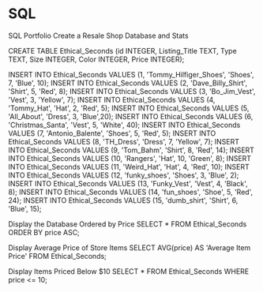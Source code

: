 # SQL
SQL Portfolio
Create a Resale Shop Database and Stats

CREATE TABLE Ethical_Seconds (id INTEGER, Listing_Title TEXT, Type TEXT, Size INTEGER, Color INTEGER, Price INTEGER);

INSERT INTO Ethical_Seconds VALUES (1, 'Tommy_Hilfiger_Shoes', 'Shoes', 7, 'Blue', 10);
INSERT INTO Ethical_Seconds VALUES
(2, 'Dave_Billy_Shirt', 'Shirt', 5, 'Red', 8);
INSERT INTO Ethical_Seconds VALUES 
(3, 'Bo_Jim_Vest', 'Vest', 3, 'Yellow', 7);
INSERT INTO Ethical_Seconds VALUES 
(4, 'Tommy_Hat', 'Hat', 2, 'Red', 5);
INSERT INTO Ethical_Seconds VALUES 
(5, 'All_About', 'Dress', 3, 'Blue',20);
INSERT INTO Ethical_Seconds VALUES 
(6, 'Christmas_Santa', 'Vest', 5, 'White', 40);
INSERT INTO Ethical_Seconds VALUES 
(7, 'Antonio_Balente', 'Shoes', 5, 'Red', 5);
INSERT INTO Ethical_Seconds VALUES 
(8, 'TH_Dress', 'Dress', 7, 'Yellow', 7);
INSERT INTO Ethical_Seconds VALUES 
(9, 'Tom_Bahm', 'Shirt', 8, 'Red', 14);
INSERT INTO Ethical_Seconds VALUES 
(10, 'Rangers', 'Hat', 10, 'Green', 8);
INSERT INTO Ethical_Seconds VALUES 
(11, 'Weird_Hat', 'Hat', 4, 'Red', 10);
INSERT INTO Ethical_Seconds VALUES 
(12, 'funky_shoes', 'Shoes', 3, 'Blue', 2);
INSERT INTO Ethical_Seconds VALUES 
(13, 'Funky_Vest', 'Vest', 4, 'Black', 8);
INSERT INTO Ethical_Seconds VALUES 
(14, 'fun_shoes', 'Shoe', 5, 'Red', 24);
INSERT INTO Ethical_Seconds VALUES 
(15, 'dumb_shirt', 'Shirt', 6, 'Blue', 15);

Display the Database Ordered by Price
SELECT *
FROM Ethical_Seconds
ORDER BY price ASC;

Display Average Price of Store Items
SELECT AVG(price) AS 'Average Item Price'
FROM Ethical_Seconds;

Display Items Priced Below $10
SELECT *
FROM Ethical_Seconds
WHERE price <= 10;



